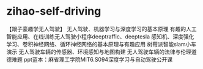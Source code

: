 # zihao-self-driving
【跟子豪趣学无人驾驶】
无人驾驶、机器学习与深度学习的基本原理
有趣的人工智能应用、在线训练无人驾驶小程序deeptraffic、deeptesla
感知机、深度强化学习、卷积神经网络、循环神经网络的基本原理与有趣应用
树莓派智能slam小车演示
无人驾驶车辆的传感器、环境感知与地图构建
无人驾驶车辆的法律与伦理道德难题
ppt蓝本：麻省理工学院MIT6.S094深度学习与自动驾驶公开课
